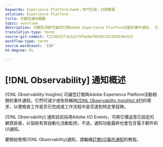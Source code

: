 ```yaml
---
keywords: Experience Platform;home；熱門主題；日期範圍
solution: Experience Platform
title: 可觀性通知概觀
topic: overview
description: 可觀性洞察可讓您訂閱Adobe Experience Platform活動的事件通知。 它們可減少或免除輪詢可觀測性前瞻分析API的需求，以便檢查工作是否已完成或工作流程中是否達到特定里程碑。
translation-type: tm+mt
source-git-commit: f2238d35f3e2a279fbe8ef8b581282102039e932
workflow-type: tm+mt
source-wordcount: '150'
ht-degree: 0%

---
```



# [!DNL Observability] 通知概述

[!DNL Observability Insights] 可讓您訂閱與Adobe Experience Platform活動相關的事件通知。它們可減少或免除輪詢[[!DNL Observability Insights] API](../api/overview.md)的需求，以便檢查工作是否已完成或工作流程中是否達到特定里程碑。

[!DNL Observability] 通知目前採用Adobe I/O Events，可將它傳送至已設定的網頁掛接，以協助有效自動化活動監控。不過，通知功能最終也會包含電子郵件和UI通知。

要開始使用[!DNL Observability]通知，請繼續[訂閱I/O事件通知](./subscribe.md)的教程。